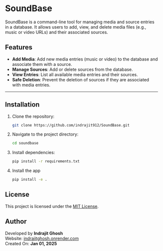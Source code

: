# SoundBase

SoundBase is a command-line tool for managing media and source entries in a database. It allows users to add, view, and delete media files (e.g., music or video URLs) and their associated sources.

## Features

- **Add Media**: Add new media entries (music or video) to the database and associate them with a source.
- **Manage Sources**: Add or delete sources from the database.
- **View Entries**: List all available media entries and their sources.
- **Safe Deletion**: Prevent the deletion of sources if they are associated with media entries.

---

## Installation

1. Clone the repository:
    ```bash
    git clone https://github.com/indrajit912/SoundBase.git
    ```
2. Navigate to the project directory:
    ```bash
    cd soundbase
    ```
3. Install dependencies:
    ```bash
    pip install -r requirements.txt
    ```
4. Install the app
    ```bash
    pip install -e .
    ```

## License

This project is licensed under the [MIT License](/LICENSE).


## Author

Developed by **Indrajit Ghosh**  
Website: [indrajitghosh.onrender.com](https://indrajitghosh.onrender.com)  
Created On: **Jan 01, 2025**
